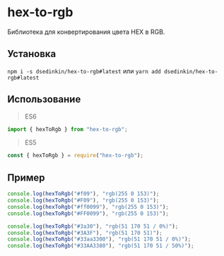 # hex-to-rgb

Библиотека для конвертирования цвета HEX в RGB.

## Установка

`npm i -s dsedinkin/hex-to-rgb#latest` или `yarn add dsedinkin/hex-to-rgb#latest`

## Использование

> ES6

```js
import { hexToRgb } from "hex-to-rgb";
```

> ES5

```js
const { hexToRgb } = require("hex-to-rgb");
```

## Пример

```js
console.log(hexToRgb("#f09"), "rgb(255 0 153)");
console.log(hexToRgb("#F09"), "rgb(255 0 153)");
console.log(hexToRgb("#ff0099"), "rgb(255 0 153)");
console.log(hexToRgb("#FF0099"), "rgb(255 0 153)");

console.log(hexToRgb("#3a30"), "rgb(51 170 51 / 0%)");
console.log(hexToRgb("#3A3F"), "rgb(51 170 51)");
console.log(hexToRgb("#33aa3300"), "rgb(51 170 51 / 0%)");
console.log(hexToRgb("#33AA3380"), "rgb(51 170 51 / 50%)");
```